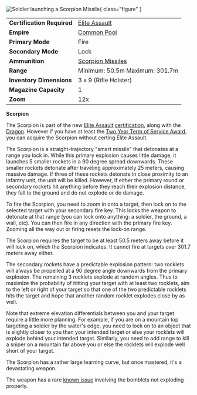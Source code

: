 ![ Soldier launching a
[Scorpion Missile](../ammunition/Scorpion_Missile.md)](../images/Scorpion.jpg){ class="figure" }

|                            |                                                        |
| -------------------------- | ------------------------------------------------------ |
| **Certification Required** | [Elite Assault](../certifications/Elite_Assault.md)    |
| **Empire**                 | [Common Pool](../terminology/Common_Pool.md)           |
| **Primary Mode**           | Fire                                                   |
| **Secondary Mode**         | Lock                                                   |
| **Ammunition**             | [Scorpion Missiles](../ammunition/Scorpion_Missile.md) |
| **Range**                  | Minimum: 50.5m Maximum: 301.7m                         |
| **Inventory Dimensions**   | 3 x 9 (Rifle Holster)                                  |
| **Magazine Capacity**      | 1                                                      |
| **Zoom**                   | 12x                                                    |

**Scorpion**

The Scorpion is part of the new
[Elite Assault](../certifications/Elite_Assault.md)
[certification](../certifications/Certification.md), along with the
[Dragon](Dragon.md). However if you have at least the
[Two Year Term of Service Award](../merits/Term_of_Service.md), you can acquire
the Scorpion without certing Elite Assault.

The Scorpion is a straight-trajectory "smart missile" that detonates at a range
you lock in. While this primary explosion causes little damage, it launches 5
smaller rockets in a 90 degree spread downwards. These smaller rockets detonate
after traveling approximately 25 meters, causing massive damage. If three of
these rockets detonate in close proximity to an infantry unit, the unit will be
killed. However, if either the primary round or secondary rockets hit anything
before they reach their explosion distance, they fall to the ground and do not
explode or do damage.

To fire the Scorpion, you need to zoom in onto a target, then lock on to the
selected target with your secondary fire key. This locks the weapon to detonate
at that range (you can lock onto anything: a soldier, the ground, a wall, etc).
You can then fire in any direction with the primary fire key. Zooming all the
way out or firing resets the lock-on range.

The Scorpion requires the target to be at least 50.5 meters away before it will
lock on, which the Scorpion indicates. It cannot fire at targets over 301.7
meters away either.

The secondary rockets have a predictable explosion pattern: two rocklets will
always be propelled at a 90 degree angle downwards from the primary explosion.
The remaining 3 rocklets explode at random angles. Thus to maximize the
probability of hitting your target with at least two rocklets, aim to the left
or right of your target so that one of the two predictable rocklets hits the
target and hope that another random rocklet explodes close by as well.

Note that extreme elevation differentials between you and your target require a
little more planning. For example, if you are on a mountain top targeting a
soldier by the water's edge, you need to lock on to an object that is slightly
closer to you than your intended target or else your rocklets will explode
behind your intended target. Similarly, you need to add range to kill a sniper
on a mountain far above you or else the rocklets will explode well short of your
target.

The Scorpion has a rather large learning curve, but once mastered, it's a
devastating weapon.

The weapon has a rare [known issue](../etc/Known_Issues.md) involving the
bomblets not exploding properly.
